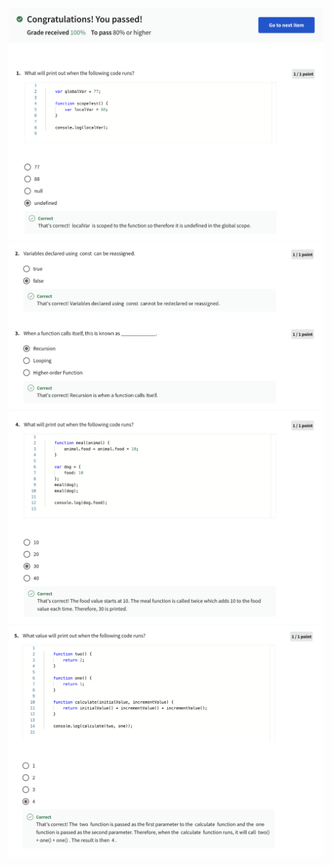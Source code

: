 ![Alt text](Screenshot%202566-04-12%20at%2004.18.40.png) ![Alt text](Screenshot%202566-04-12%20at%2004.18.47.png) ![Alt text](Screenshot%202566-04-12%20at%2004.18.57.png) ![Alt text](Screenshot%202566-04-12%20at%2004.19.04.png)
